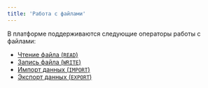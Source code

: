 ```yaml
---
title: 'Работа с файлами'
---
```


В платформе поддерживаются следующие операторы работы с файлами:

-   [Чтение файла (`READ`)](Read_file_READ.md)
-   [Запись файла (`WRITE`)](Write_file_WRITE.md)
-   [Импорт данных (`IMPORT`)](Data_import_IMPORT.md)
-   [Экспорт данных (`EXPORT`)](Data_export_EXPORT.md)

 
